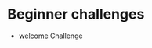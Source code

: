 # Beginner challenges

* [welcome](http://klsgit-wgcs.github.io/VishwaCTF-2023/writeups/Welcome/welcome) Challenge
